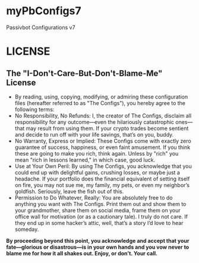# myPbConfigs7
Passivbot Configurations v7

# LICENSE
## **The "I-Don't-Care-But-Don't-Blame-Me" License**
* By reading, using, copying, modifying, or admiring these configuration files (hereafter referred to as "The Configs"), you hereby agree to the following terms:
* No Responsibility, No Refunds: I, the creator of The Configs, disclaim all responsibility for any outcome—even the hilariously catastrophic ones—that may result from using them. If your crypto trades become sentient and decide to run off with your life savings, that’s on you, buddy.
* No Warranty, Express or Implied: These Configs come with exactly zero guarantee of success, happiness, or even faint amusement. If you think these are going to make you rich, think again. Unless by "rich" you mean "rich in lessons learned," in which case, good luck.
* Use at Your Own Peril: By using The Configs, you acknowledge that you could end up with delightful gains, crushing losses, or maybe just a headache. If your portfolio does the financial equivalent of setting itself on fire, you may not sue me, my family, my pets, or even my neighbor’s goldfish. Seriously, leave the fish out of this.
* Permission to Do Whatever, Really: You are absolutely free to do anything you want with The Configs. Print them out and show them to your grandmother, share them on social media, frame them on your office wall for motivation (or as a cautionary tale). I truly do not care. If they end up in some hacker’s attic, well, that’s a story I’d love to hear someday.

**By proceeding beyond this point, you acknowledge and accept that your fate—glorious or disastrous—is in your own hands and you vow never to blame me for how it all shakes out. Enjoy, or don’t. Your call.**

